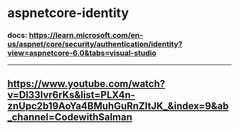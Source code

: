 # aspnetcore-identity
 ### docs: https://learn.microsoft.com/en-us/aspnet/core/security/authentication/identity?view=aspnetcore-6.0&tabs=visual-studio
---
https://www.youtube.com/watch?v=Dl33lvr6rKs&list=PLX4n-znUpc2b19AoYa4BMuhGuRnZItJK_&index=9&ab_channel=CodewithSalman
---
